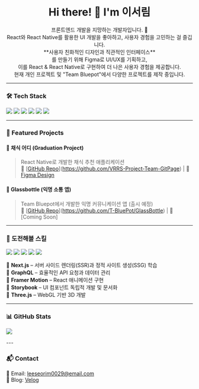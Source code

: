 <h1 align="center">Hi there! 👋 I'm 이서림 </h1>

<p align="center">
  프론트엔드 개발을 지망하는 개발자입니다. 🚀 <br/>
  React와 React Native를 활용한 UI 개발을 좋아하고, 사용자 경험을 고민하는 걸 즐깁니다. <br/>
  **사용자 친화적인 디자인과 직관적인 인터페이스**<br/>
  를 만들기 위해 Figma로 UI/UX를 기획하고, <br/>
  이를 React & React Native로 구현하여 더 나은 사용자 경험을 제공합니다.  <br/>
  현재 개인 프로젝트 및 "Team Bluepot"에서 다양한 프로젝트를 제작 중입니다.  
</p>

---

### 🛠 Tech Stack  

<p align="left">
  <img src="https://img.shields.io/badge/React-61DAFB?style=flat-square&logo=react&logoColor=black"/>
  <img src="https://img.shields.io/badge/React_Native-61DAFB?style=flat-square&logo=react&logoColor=black"/>
  <img src="https://img.shields.io/badge/TypeScript-3178C6?style=flat-square&logo=typescript&logoColor=white"/>
  <img src="https://img.shields.io/badge/Tailwind_CSS-06B6D4?style=flat-square&logo=tailwindcss&logoColor=white"/>
  <img src="https://img.shields.io/badge/Firebase-FFCA28?style=flat-square&logo=firebase&logoColor=black"/>
  <img src="https://img.shields.io/badge/Figma-F24E1E?style=flat-square&logo=figma&logoColor=white"/>
</p>

---

### 🚀 Featured Projects  

#### 🌱 채식 어디 (Graduation Project)  
> React Native로 개발한 채식 추천 애플리케이션  
🔗 [[GitHub Repo](https://github.com/yourusername/채식어디)](https://github.com/VRRS-Project-Team-GitPage) | 📱 [Figma Design]([https://figma.com/yourdesign](https://www.figma.com/proto/Iw4NxpHMFiyFo3bWT6CF3W/%EC%BA%A1%EC%8A%A4%ED%86%A4-%EB%94%94%EC%9E%90%EC%9D%B8-UI-%EC%B5%9C%EC%A2%85?page-id=2%3A647&node-id=2-1016&viewport=-1006%2C617%2C0.56&t=QrVBhkHL52KxprZd-1&scaling=contain&content-scaling=fixed))

#### 💬 Glassbottle (익명 소통 앱)  
> Team Bluepot에서 개발한 익명 커뮤니케이션 앱 (출시 예정)  
🔗 [[GitHub Repo](https://github.com/yourusername/glassbottle)](https://github.com/T-BluePot/GlassBottle) | 🚀 [Coming Soon]

---

### 🎯 도전해볼 스킬  

<p align="left">
  <img src="https://img.shields.io/badge/Next.js-000000?style=flat-square&logo=nextdotjs&logoColor=white"/>
  <img src="https://img.shields.io/badge/GraphQL-E10098?style=flat-square&logo=graphql&logoColor=white"/>
  <img src="https://img.shields.io/badge/Framer_Motion-0055FF?style=flat-square&logo=framer&logoColor=white"/>
  <img src="https://img.shields.io/badge/Storybook-FF4785?style=flat-square&logo=storybook&logoColor=white"/>
  <img src="https://img.shields.io/badge/Three.js-000000?style=flat-square&logo=three.js&logoColor=white"/>
</p>

📌 **Next.js** – 서버 사이드 렌더링(SSR)과 정적 사이트 생성(SSG) 학습  
📌 **GraphQL** – 효율적인 API 요청과 데이터 관리  
📌 **Framer Motion** – React 애니메이션 구현  
📌 **Storybook** – UI 컴포넌트 독립적 개발 및 문서화  
📌 **Three.js** – WebGL 기반 3D 개발  

---

### 📊 GitHub Stats  

<p align="left">
  <img src="https://github-readme-stats.vercel.app/api?username=leeseoleem&show_icons=true&theme=tokyonight"/>
</p>
---

### 📬 Contact  

📧 Email: leeseorim0029@email.com  
📝 Blog: [Velog](https://velog.io/@leeseoleem1014)  
